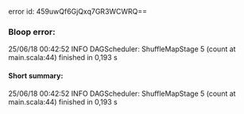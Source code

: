 error id: 459uwQf6GjQxq7GR3WCWRQ==
### Bloop error:

25/06/18 00:42:52 INFO DAGScheduler: ShuffleMapStage 5 (count at main.scala:44) finished in 0,193 s
#### Short summary: 

25/06/18 00:42:52 INFO DAGScheduler: ShuffleMapStage 5 (count at main.scala:44) finished in 0,193 s